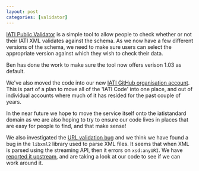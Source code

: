 ```yaml
---
layout: post
categories: [validator]
---
```


[IATI Public Validator](http://tools.aidinfolabs.org/validator/) is a simple tool to allow people to check whether or not their IATI XML validates against the schema. As we now have a few different versions of the schema, we need to make sure users can select the appropriate version against which they wish to check their data.

Ben has done the work to make sure the tool now offers verison 1.03 as default.

We've also moved the code into our new [IATI GitHub organisation account](https://github.com/IATI/). This is part of a plan to move all of the 'IATI Code' into one place, and out of individual accounts where much of it has resided for the past couple of years.

In the near future we hope to move the service itself onto the iatistandard domain as we are also hoping to try to ensure our code lives in places that are easy for people to find, and that make sense!

We also investigated the [URL validation bug](https://github.com/IATI/IATI-Public_Validator/issues/12) and we think we have found a bug in the `libxml2` library used to parse XML files. It seems that when XML is parsed using the streaming API, then it errors on `xsd:anyURI`. We have [reported it upstream](https://bugzilla.gnome.org/show_bug.cgi?id=709171), and are taking a look at our code to see if we can work around it.
